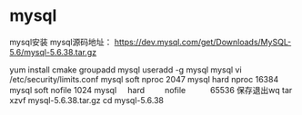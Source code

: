 # mysql
mysql安装
mysql源码地址：
https://dev.mysql.com/get/Downloads/MySQL-5.6/mysql-5.6.38.tar.gz

yum install cmake
groupadd mysql 
useradd -g mysql mysql
vi /etc/security/limits.conf
mysql     soft          nproc            2047
mysql     hard          nproc            16384
mysql     soft          nofile          1024
mysql     hard         nofile           65536
保存退出wq
tar xzvf mysql-5.6.38.tar.gz
cd mysql-5.6.38
